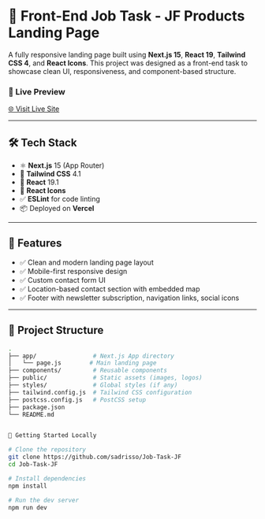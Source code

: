 # 🚀 Front-End Job Task - JF Products Landing Page

A fully responsive landing page built using **Next.js 15**, **React 19**, **Tailwind CSS 4**, and **React Icons**. This project was designed as a front-end task to showcase clean UI, responsiveness, and component-based structure.

### 🔗 Live Preview
[🌐 Visit Live Site](https://front-end-job-task-jf.vercel.app/)

---

## 🛠️ Tech Stack

- ⚛️ **Next.js** 15 (App Router)
- 💨 **Tailwind CSS** 4.1
- 🧠 **React** 19.1
- 🎨 **React Icons**
- ✅ **ESLint** for code linting
- 📦 Deployed on **Vercel**

---

## 📸 Features

- ✅ Clean and modern landing page layout
- ✅ Mobile-first responsive design
- ✅ Custom contact form UI
- ✅ Location-based contact section with embedded map
- ✅ Footer with newsletter subscription, navigation links, social icons

---

## 📂 Project Structure

```bash
.
├── app/                # Next.js App directory
│   └── page.js        # Main landing page
├── components/         # Reusable components
├── public/             # Static assets (images, logos)
├── styles/             # Global styles (if any)
├── tailwind.config.js  # Tailwind CSS configuration
├── postcss.config.js   # PostCSS setup
├── package.json
└── README.md


🚀 Getting Started Locally

# Clone the repository
git clone https://github.com/sadrisso/Job-Task-JF
cd Job-Task-JF

# Install dependencies
npm install

# Run the dev server
npm run dev